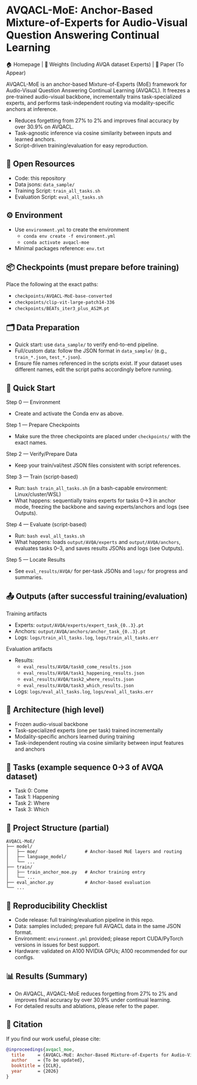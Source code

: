# AVQACL-MoE: Anchor-Based Mixture-of-Experts for Audio-Visual Question Answering Continual Learning

🏠 Homepage | 🤗 Weights (Including AVQA dataset Experts) | 📖 Paper (To Appear)

AVQACL-MoE is an anchor-based Mixture-of-Experts (MoE) framework for Audio-Visual Question Answering Continual Learning (AVQACL). It freezes a pre-trained audio-visual backbone, incrementally trains task-specialized experts, and performs task-independent routing via modality-specific anchors at inference.

- Reduces forgetting from 27% to 2% and improves final accuracy by over 30.9% on AVQACL.
- Task-agnostic inference via cosine similarity between inputs and learned anchors.
- Script-driven training/evaluation for easy reproduction.


## 📂 Open Resources
- Code: this repository
- Data jsons: `data_sample/`
- Training Script: `train_all_tasks.sh`
- Evaluation Script: `eval_all_tasks.sh`


## ⚙️ Environment
- Use `environment.yml` to create the environment
  - `conda env create -f environment.yml`
  - `conda activate avqacl-moe`
- Minimal packages reference: `env.txt`


## 📦 Checkpoints (must prepare before training)
Place the following at the exact paths:
- `checkpoints/AVQACL-MoE-base-converted`
- `checkpoints/clip-vit-large-patch14-336`
- `checkpoints/BEATs_iter3_plus_AS2M.pt`


## 🗂️ Data Preparation
- Quick start: use `data_sample/` to verify end-to-end pipeline.
- Full/custom data: follow the JSON format in `data_sample/` (e.g., `train_*.json`, `test_*.json`).
- Ensure file names referenced in the scripts exist. If your dataset uses different names, edit the script paths accordingly before running.


## 🚀 Quick Start
Step 0 — Environment
- Create and activate the Conda env as above.

Step 1 — Prepare Checkpoints
- Make sure the three checkpoints are placed under `checkpoints/` with the exact names.

Step 2 — Verify/Prepare Data
- Keep your train/val/test JSON files consistent with script references.

Step 3 — Train (script-based)
- Run: `bash train_all_tasks.sh` (in a bash-capable environment: Linux/cluster/WSL)
- What happens: sequentially trains experts for tasks 0→3 in anchor mode, freezing the backbone and saving experts/anchors and logs (see Outputs).

Step 4 — Evaluate (script-based)
- Run: `bash eval_all_tasks.sh`
- What happens: loads `output/AVQA/experts` and `output/AVQA/anchors`, evaluates tasks 0–3, and saves results JSONs and logs (see Outputs).

Step 5 — Locate Results
- See `eval_results/AVQA/` for per-task JSONs and `logs/` for progress and summaries.


## 📤 Outputs (after successful training/evaluation)
Training artifacts
- Experts: `output/AVQA/experts/expert_task_{0..3}.pt`
- Anchors: `output/AVQA/anchors/anchor_task_{0..3}.pt`
- Logs: `logs/train_all_tasks.log`, `logs/train_all_tasks.err`

Evaluation artifacts
- Results:
  - `eval_results/AVQA/task0_come_results.json`
  - `eval_results/AVQA/task1_happening_results.json`
  - `eval_results/AVQA/task2_where_results.json`
  - `eval_results/AVQA/task3_which_results.json`
- Logs: `logs/eval_all_tasks.log`, `logs/eval_all_tasks.err`


## 🧱 Architecture (high level)
- Frozen audio-visual backbone
- Task-specialized experts (one per task) trained incrementally
- Modality-specific anchors learned during training
- Task-independent routing via cosine similarity between input features and anchors


## 🧪 Tasks (example sequence 0→3 of AVQA dataset)
- Task 0: Come
- Task 1: Happening
- Task 2: Where
- Task 3: Which


## 📁 Project Structure (partial)
```
AVQACL-MoE/
├── model/
│   ├── moe/                  # Anchor-based MoE layers and routing
│   ├── language_model/
│   └── ...
├── train/
│   ├── train_anchor_moe.py   # Anchor training entry
│   └── ...
├── eval_anchor.py            # Anchor-based evaluation
└── ...
```


## 🔁 Reproducibility Checklist
- Code release: full training/evaluation pipeline in this repo.
- Data: samples included; prepare full AVQACL data in the same JSON format.
- Environment: `environment.yml` provided; please report CUDA/PyTorch versions in issues for best support.
- Hardware: validated on A100 NVIDIA GPUs; A100 recommended for our configs.


## 📊 Results (Summary)
- On AVQACL, AVQACL-MoE reduces forgetting from 27% to 2% and improves final accuracy by over 30.9% under continual learning.
- For detailed results and ablations, please refer to the paper.


## 📝 Citation
If you find our work useful, please cite:
```bibtex
@inproceedings{avqacl_moe,
  title     = {AVQACL-MoE: Anchor-Based Mixture-of-Experts for Audio-Visual Question Answering Continual Learning},
  author    = {To be updated},
  booktitle = {ICLR},
  year      = {2026}
}
```

